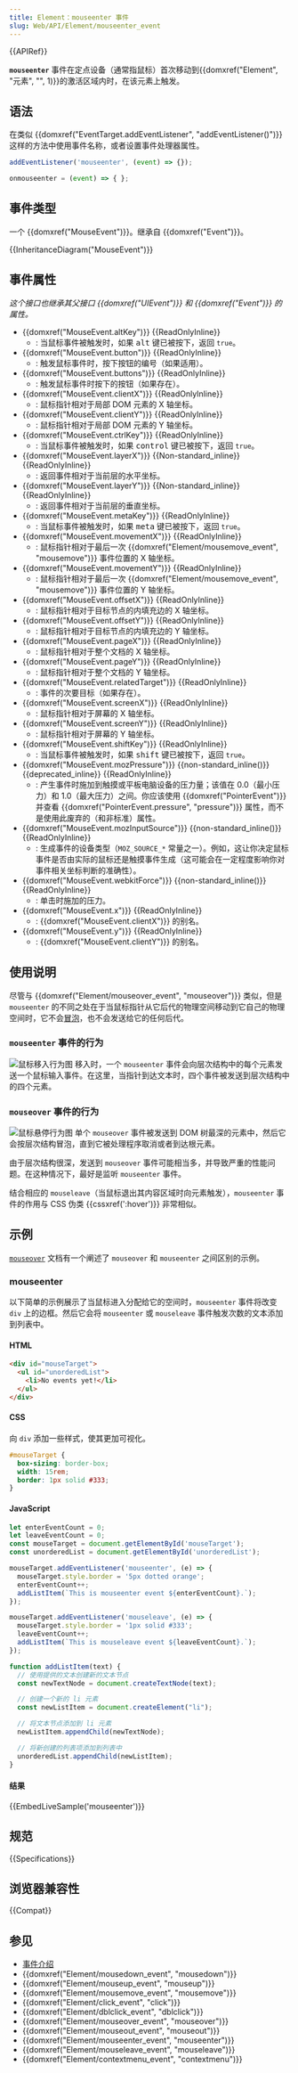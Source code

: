 ```yaml
---
title: Element：mouseenter 事件
slug: Web/API/Element/mouseenter_event
---
```


{{APIRef}}

**`mouseenter`** 事件在定点设备（通常指鼠标）首次移动到{{domxref("Element", "元素", "", 1)}}的激活区域内时，在该元素上触发。

## 语法

在类似 {{domxref("EventTarget.addEventListener", "addEventListener()")}} 这样的方法中使用事件名称，或者设置事件处理器属性。

```js
addEventListener('mouseenter', (event) => {});

onmouseenter = (event) => { };
```

## 事件类型

一个 {{domxref("MouseEvent")}}。继承自 {{domxref("Event")}}。

{{InheritanceDiagram("MouseEvent")}}

## 事件属性

_这个接口也继承其父接口 {{domxref("UIEvent")}} 和 {{domxref("Event")}} 的属性。_

- {{domxref("MouseEvent.altKey")}} {{ReadOnlyInline}}
  - : 当鼠标事件被触发时，如果 <kbd>alt</kbd> 键已被按下，返回 `true`。
- {{domxref("MouseEvent.button")}} {{ReadOnlyInline}}
  - : 触发鼠标事件时，按下按钮的编号（如果适用）。
- {{domxref("MouseEvent.buttons")}} {{ReadOnlyInline}}
  - : 触发鼠标事件时按下的按钮（如果存在）。
- {{domxref("MouseEvent.clientX")}} {{ReadOnlyInline}}
  - : 鼠标指针相对于局部 DOM 元素的 X 轴坐标。
- {{domxref("MouseEvent.clientY")}} {{ReadOnlyInline}}
  - : 鼠标指针相对于局部 DOM 元素的 Y 轴坐标。
- {{domxref("MouseEvent.ctrlKey")}} {{ReadOnlyInline}}
  - : 当鼠标事件被触发时，如果 <kbd>control</kbd> 键已被按下，返回 `true`。
- {{domxref("MouseEvent.layerX")}} {{Non-standard_inline}} {{ReadOnlyInline}}
  - : 返回事件相对于当前层的水平坐标。
- {{domxref("MouseEvent.layerY")}} {{Non-standard_inline}} {{ReadOnlyInline}}
  - : 返回事件相对于当前层的垂直坐标。
- {{domxref("MouseEvent.metaKey")}} {{ReadOnlyInline}}
  - : 当鼠标事件被触发时，如果 <kbd>meta</kbd> 键已被按下，返回 `true`。
- {{domxref("MouseEvent.movementX")}} {{ReadOnlyInline}}
  - : 鼠标指针相对于最后一次 {{domxref("Element/mousemove_event", "mousemove")}} 事件位置的 X 轴坐标。
- {{domxref("MouseEvent.movementY")}} {{ReadOnlyInline}}
  - : 鼠标指针相对于最后一次 {{domxref("Element/mousemove_event", "mousemove")}} 事件位置的 Y 轴坐标。
- {{domxref("MouseEvent.offsetX")}} {{ReadOnlyInline}}
  - : 鼠标指针相对于目标节点的内填充边的 X 轴坐标。
- {{domxref("MouseEvent.offsetY")}} {{ReadOnlyInline}}
  - : 鼠标指针相对于目标节点的内填充边的 Y 轴坐标。
- {{domxref("MouseEvent.pageX")}} {{ReadOnlyInline}}
  - : 鼠标指针相对于整个文档的 X 轴坐标。
- {{domxref("MouseEvent.pageY")}} {{ReadOnlyInline}}
  - : 鼠标指针相对于整个文档的 Y 轴坐标。
- {{domxref("MouseEvent.relatedTarget")}} {{ReadOnlyInline}}
  - : 事件的次要目标（如果存在）。
- {{domxref("MouseEvent.screenX")}} {{ReadOnlyInline}}
  - : 鼠标指针相对于屏幕的 X 轴坐标。
- {{domxref("MouseEvent.screenY")}} {{ReadOnlyInline}}
  - : 鼠标指针相对于屏幕的 Y 轴坐标。
- {{domxref("MouseEvent.shiftKey")}} {{ReadOnlyInline}}
  - : 当鼠标事件被触发时，如果 <kbd>shift</kbd> 键已被按下，返回 `true`。
- {{domxref("MouseEvent.mozPressure")}} {{non-standard_inline()}} {{deprecated_inline}} {{ReadOnlyInline}}
  - : 产生事件时施加到触摸或平板电脑设备的压力量；该值在 0.0（最小压力）和 1.0（最大压力）之间。你应该使用 {{domxref("PointerEvent")}} 并查看 {{domxref("PointerEvent.pressure", "pressure")}} 属性，而不是使用此废弃的（和非标准）属性。
- {{domxref("MouseEvent.mozInputSource")}} {{non-standard_inline()}} {{ReadOnlyInline}}
  - : 生成事件的设备类型（`MOZ_SOURCE_*` 常量之一）。例如，这让你决定鼠标事件是否由实际的鼠标还是触摸事件生成（这可能会在一定程度影响你对事件相关坐标判断的准确性）。
- {{domxref("MouseEvent.webkitForce")}} {{non-standard_inline()}} {{ReadOnlyInline}}
  - : 单击时施加的压力。
- {{domxref("MouseEvent.x")}} {{ReadOnlyInline}}
  - : {{domxref("MouseEvent.clientX")}} 的别名。
- {{domxref("MouseEvent.y")}} {{ReadOnlyInline}}
  - : {{domxref("MouseEvent.clientY")}} 的别名。

## 使用说明

尽管与 {{domxref("Element/mouseover_event", "mouseover")}} 类似，但是 `mouseenter` 的不同之处在于当鼠标指针从它后代的物理空间移动到它自己的物理空间时，它不会[冒泡](/zh-CN/docs/Web/API/Event/bubbles)，也不会发送给它的任何后代。

### `mouseenter` 事件的行为

![鼠标移入行为图](mouseenter.png)
移入时，一个 `mouseenter` 事件会向层次结构中的每个元素发送一个鼠标输入事件。在这里，当指针到达文本时，四个事件被发送到层次结构中的四个元素。

### `mouseover` 事件的行为

![鼠标悬停行为图](mouseover.png)
单个 `mouseover` 事件被发送到 DOM 树最深的元素中，然后它会按层次结构冒泡，直到它被处理程序取消或者到达根元素。

由于层次结构很深，发送到 `mouseover` 事件可能相当多，并导致严重的性能问题。在这种情况下，最好是监听 `mouseenter` 事件。

结合相应的 `mouseleave`（当鼠标退出其内容区域时向元素触发），`mouseenter` 事件的作用与 CSS 伪类 {{cssxref(':hover')}} 非常相似。

## 示例

[`mouseover`](/zh-CN/docs/Web/API/Element/mouseover_event#示例) 文档有一个阐述了 `mouseover` 和 `mouseenter` 之间区别的示例。

### mouseenter

以下简单的示例展示了当鼠标进入分配给它的空间时，`mouseenter` 事件将改变 `div` 上的边框。然后它会将 `mouseenter` 或 `mouseleave` 事件触发次数的文本添加到列表中。

#### HTML

```html
<div id="mouseTarget">
  <ul id="unorderedList">
    <li>No events yet!</li>
  </ul>
</div>
```

#### CSS

向 `div` 添加一些样式，使其更加可视化。

```css
#mouseTarget {
  box-sizing: border-box;
  width: 15rem;
  border: 1px solid #333;
}
```

#### JavaScript

```js
let enterEventCount = 0;
let leaveEventCount = 0;
const mouseTarget = document.getElementById('mouseTarget');
const unorderedList = document.getElementById('unorderedList');

mouseTarget.addEventListener('mouseenter', (e) => {
  mouseTarget.style.border = '5px dotted orange';
  enterEventCount++;
  addListItem(`This is mouseenter event ${enterEventCount}.`);
});

mouseTarget.addEventListener('mouseleave', (e) => {
  mouseTarget.style.border = '1px solid #333';
  leaveEventCount++;
  addListItem(`This is mouseleave event ${leaveEventCount}.`);
});

function addListItem(text) {
  // 使用提供的文本创建新的文本节点
  const newTextNode = document.createTextNode(text);

  // 创建一个新的 li 元素
  const newListItem = document.createElement("li");

  // 将文本节点添加到 li 元素
  newListItem.appendChild(newTextNode);

  // 将新创建的列表项添加到列表中
  unorderedList.appendChild(newListItem);
}
```

#### 结果

{{EmbedLiveSample('mouseenter')}}

## 规范

{{Specifications}}

## 浏览器兼容性

{{Compat}}

## 参见

- [事件介绍](/zh-CN/docs/Learn/JavaScript/Building_blocks/Events)
- {{domxref("Element/mousedown_event", "mousedown")}}
- {{domxref("Element/mouseup_event", "mouseup")}}
- {{domxref("Element/mousemove_event", "mousemove")}}
- {{domxref("Element/click_event", "click")}}
- {{domxref("Element/dblclick_event", "dblclick")}}
- {{domxref("Element/mouseover_event", "mouseover")}}
- {{domxref("Element/mouseout_event", "mouseout")}}
- {{domxref("Element/mouseenter_event", "mouseenter")}}
- {{domxref("Element/mouseleave_event", "mouseleave")}}
- {{domxref("Element/contextmenu_event", "contextmenu")}}
